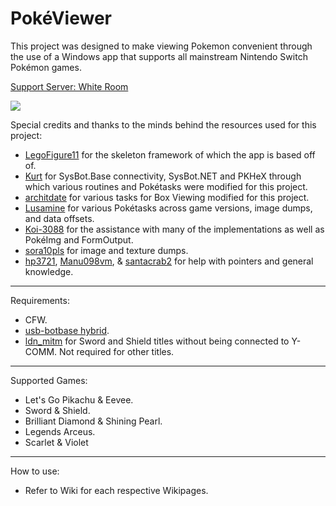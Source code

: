# PokéViewer

This project was designed to make viewing Pokemon convenient through the use of a Windows app that supports all mainstream Nintendo Switch Pokémon games.

[Support Server: White Room](https://discord.gg/x5nfcaGYVH)

![](https://i.imgur.com/Ou6Ndtg.png)

Special credits and thanks to the minds behind the resources used for this project:
- [LegoFigure11](https://github.com/LegoFigure11) for the skeleton framework of which the app is based off of.
- [Kurt](https://github.com/kwsch) for SysBot.Base connectivity, SysBot.NET and PKHeX through which various routines and Pokétasks were modified for this project.
- [architdate](https://github.com/architdate) for various tasks for Box Viewing modified for this project.
- [Lusamine](https://github.com/Lusamine) for various Pokétasks across game versions, image dumps, and data offsets.
- [Koi-3088](https://github.com/Koi-3088) for the assistance with many of the implementations as well as PokéImg and FormOutput.
- [sora10pls](https://github.com/sora10pls) for image and texture dumps.
- [hp3721](https://github.com/hp3721), [Manu098vm](https://github.com/Manu098vm), & [santacrab2](https://github.com/santacrab2) for help with pointers and general knowledge.

-----

Requirements:
- CFW.
- [usb-botbase hybrid](https://github.com/zyro670/PokeViewer.NET/releases](https://github.com/zyro670/usb-botbase/releases/tag/2.3.5)).
- [ldn_mitm](https://github.com/Lusamine/ldn_mitm/releases) for Sword and Shield titles without being connected to Y-COMM. Not required for other titles.

-----

Supported Games:
- Let's Go Pikachu & Eevee.
- Sword & Shield.
- Brilliant Diamond & Shining Pearl.
- Legends Arceus.
- Scarlet & Violet

-----

How to use:

- Refer to Wiki for each respective Wikipages.
